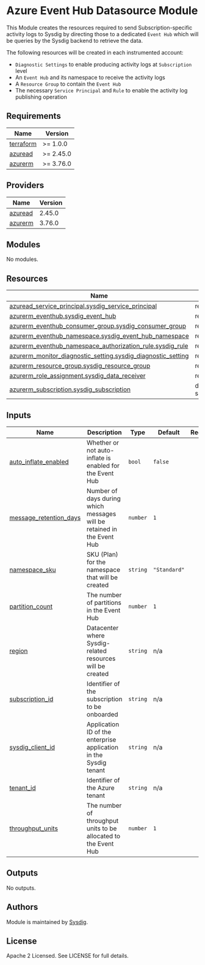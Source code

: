 # Azure Event Hub Datasource Module

This Module creates the resources required to send Subscription-specific activity logs to Sysdig by directing those to a dedicated `Event Hub` which will be queries by the Sysdig backend to retrieve the data. 

The following resources will be created in each instrumented account:
- `Diagnostic Settings` to enable producing activity logs at `Subscription` level
- An `Event Hub` and its namespace to receive the activity logs
- A `Resource Group` to contain the `Event Hub`
- The necessary `Service Principal` and `Rule` to enable the activity log publishing operation

## Requirements

| Name | Version |
|------|---------|
| <a name="requirement_terraform"></a> [terraform](#requirement\_terraform) | >= 1.0.0 |
| <a name="requirement_azuread"></a> [azuread](#requirement\_azuread) | >= 2.45.0 |
| <a name="requirement_azurerm"></a> [azurerm](#requirement\_azurerm) | >= 3.76.0 |

## Providers

| Name | Version |
|------|---------|
| <a name="provider_azuread"></a> [azuread](#provider\_azuread) | 2.45.0 |
| <a name="provider_azurerm"></a> [azurerm](#provider\_azurerm) | 3.76.0 |

## Modules

No modules.

## Resources

| Name | Type |
|------|------|
| [azuread_service_principal.sysdig_service_principal](https://registry.terraform.io/providers/hashicorp/azuread/latest/docs/resources/service_principal) | resource |
| [azurerm_eventhub.sysdig_event_hub](https://registry.terraform.io/providers/hashicorp/azurerm/latest/docs/resources/eventhub) | resource |
| [azurerm_eventhub_consumer_group.sysdig_consumer_group](https://registry.terraform.io/providers/hashicorp/azurerm/latest/docs/resources/eventhub_consumer_group) | resource |
| [azurerm_eventhub_namespace.sysdig_event_hub_namespace](https://registry.terraform.io/providers/hashicorp/azurerm/latest/docs/resources/eventhub_namespace) | resource |
| [azurerm_eventhub_namespace_authorization_rule.sysdig_rule](https://registry.terraform.io/providers/hashicorp/azurerm/latest/docs/resources/eventhub_namespace_authorization_rule) | resource |
| [azurerm_monitor_diagnostic_setting.sysdig_diagnostic_setting](https://registry.terraform.io/providers/hashicorp/azurerm/latest/docs/resources/monitor_diagnostic_setting) | resource |
| [azurerm_resource_group.sysdig_resource_group](https://registry.terraform.io/providers/hashicorp/azurerm/latest/docs/resources/resource_group) | resource |
| [azurerm_role_assignment.sysdig_data_receiver](https://registry.terraform.io/providers/hashicorp/azurerm/latest/docs/resources/role_assignment) | resource |
| [azurerm_subscription.sysdig_subscription](https://registry.terraform.io/providers/hashicorp/azurerm/latest/docs/data-sources/subscription) | data source |

## Inputs

| Name | Description | Type | Default | Required |
|------|-------------|------|---------|:--------:|
| <a name="input_auto_inflate_enabled"></a> [auto\_inflate\_enabled](#input\_auto\_inflate\_enabled) | Whether or not auto-inflate is enabled for the Event Hub | `bool` | `false` | no |
| <a name="input_message_retention_days"></a> [message\_retention\_days](#input\_message\_retention\_days) | Number of days during which messages will be retained in the Event Hub | `number` | `1` | no |
| <a name="input_namespace_sku"></a> [namespace\_sku](#input\_namespace\_sku) | SKU (Plan) for the namespace that will be created | `string` | `"Standard"` | no |
| <a name="input_partition_count"></a> [partition\_count](#input\_partition\_count) | The number of partitions in the Event Hub | `number` | `1` | no |
| <a name="input_region"></a> [region](#input\_region) | Datacenter where Sysdig-related resources will be created | `string` | n/a | yes |
| <a name="input_subscription_id"></a> [subscription\_id](#input\_subscription\_id) | Identifier of the subscription to be onboarded | `string` | n/a | yes |
| <a name="input_sysdig_client_id"></a> [sysdig\_client\_id](#input\_sysdig\_client\_id) | Application ID of the enterprise application in the Sysdig tenant | `string` | n/a | yes |
| <a name="input_tenant_id"></a> [tenant\_id](#input\_tenant\_id) | Identifier of the Azure tenant | `string` | n/a | yes |
| <a name="input_throughput_units"></a> [throughput\_units](#input\_throughput\_units) | The number of throughput units to be allocated to the Event Hub | `number` | `1` | no |

## Outputs

No outputs.

## Authors

Module is maintained by [Sysdig](https://sysdig.com).

## License

Apache 2 Licensed. See LICENSE for full details.
